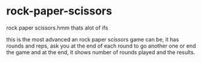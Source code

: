 # rock-paper-scissors
 rock paper scissors.hmm thats alot of ifs

this is the most advanced an rock paper scissors game can be, it has rounds and reps, ask you at the end of each round to go another one or end the game and at the end, it shows number of rounds played and the results. 
